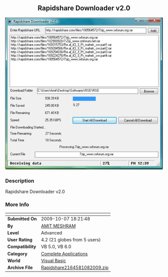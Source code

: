 ﻿<div align="center">

## Rapidshare Downloader v2\.0

<img src="PIC2009108316578873.jpg">
</div>

### Description

Rapidshare Downloader v2.0
 
### More Info
 


<span>             |<span>
---                |---
**Submitted On**   |2009-10-07 18:21:48
**By**             |[AMIT MESHRAM](https://github.com/Planet-Source-Code/PSCIndex/blob/master/ByAuthor/amit-meshram.md)
**Level**          |Advanced
**User Rating**    |4.2 (21 globes from 5 users)
**Compatibility**  |VB 5\.0, VB 6\.0
**Category**       |[Complete Applications](https://github.com/Planet-Source-Code/PSCIndex/blob/master/ByCategory/complete-applications__1-27.md)
**World**          |[Visual Basic](https://github.com/Planet-Source-Code/PSCIndex/blob/master/ByWorld/visual-basic.md)
**Archive File**   |[Rapidshare2164581082009\.zip](https://github.com/Planet-Source-Code/amit-meshram-rapidshare-downloader-v2-0__1-72528/archive/master.zip)








